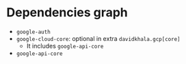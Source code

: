 # Dependencies graph

- `google-auth`
- `google-cloud-core`: optional in extra `davidkhala.gcp[core]`
    - It includes `google-api-core`
- `google-api-core`         